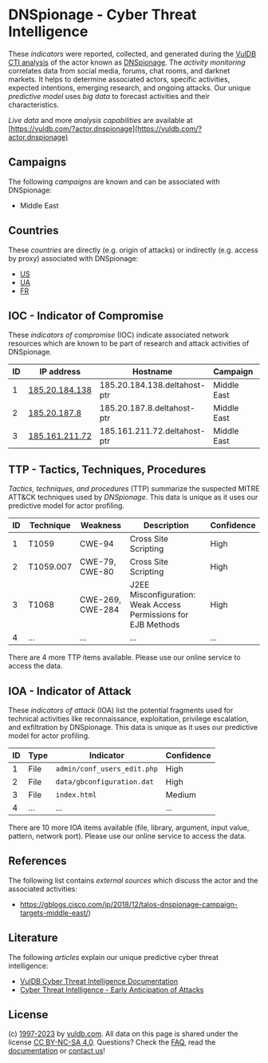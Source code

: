 # DNSpionage - Cyber Threat Intelligence

These _indicators_ were reported, collected, and generated during the [VulDB CTI analysis](https://vuldb.com/?kb.cti) of the actor known as [DNSpionage](https://vuldb.com/?actor.dnspionage). The _activity monitoring_ correlates data from social media, forums, chat rooms, and darknet markets. It helps to determine associated actors, specific activities, expected intentions, emerging research, and ongoing attacks. Our unique _predictive model_ uses _big data_ to forecast activities and their characteristics.

_Live data_ and more _analysis capabilities_ are available at [https://vuldb.com/?actor.dnspionage](https://vuldb.com/?actor.dnspionage)

## Campaigns

The following _campaigns_ are known and can be associated with DNSpionage:

* Middle East

## Countries

These _countries_ are directly (e.g. origin of attacks) or indirectly (e.g. access by proxy) associated with DNSpionage:

* [US](https://vuldb.com/?country.us)
* [UA](https://vuldb.com/?country.ua)
* [FR](https://vuldb.com/?country.fr)

## IOC - Indicator of Compromise

These _indicators of compromise_ (IOC) indicate associated network resources which are known to be part of research and attack activities of DNSpionage.

ID | IP address | Hostname | Campaign | Confidence
-- | ---------- | -------- | -------- | ----------
1 | [185.20.184.138](https://vuldb.com/?ip.185.20.184.138) | 185.20.184.138.deltahost-ptr | Middle East | High
2 | [185.20.187.8](https://vuldb.com/?ip.185.20.187.8) | 185.20.187.8.deltahost-ptr | Middle East | High
3 | [185.161.211.72](https://vuldb.com/?ip.185.161.211.72) | 185.161.211.72.deltahost-ptr | Middle East | High

## TTP - Tactics, Techniques, Procedures

_Tactics, techniques, and procedures_ (TTP) summarize the suspected MITRE ATT&CK techniques used by _DNSpionage_. This data is unique as it uses our predictive model for actor profiling.

ID | Technique | Weakness | Description | Confidence
-- | --------- | -------- | ----------- | ----------
1 | T1059 | CWE-94 | Cross Site Scripting | High
2 | T1059.007 | CWE-79, CWE-80 | Cross Site Scripting | High
3 | T1068 | CWE-269, CWE-284 | J2EE Misconfiguration: Weak Access Permissions for EJB Methods | High
4 | ... | ... | ... | ...

There are 4 more TTP items available. Please use our online service to access the data.

## IOA - Indicator of Attack

These _indicators of attack_ (IOA) list the potential fragments used for technical activities like reconnaissance, exploitation, privilege escalation, and exfiltration by DNSpionage. This data is unique as it uses our predictive model for actor profiling.

ID | Type | Indicator | Confidence
-- | ---- | --------- | ----------
1 | File | `admin/conf_users_edit.php` | High
2 | File | `data/gbconfiguration.dat` | High
3 | File | `index.html` | Medium
4 | ... | ... | ...

There are 10 more IOA items available (file, library, argument, input value, pattern, network port). Please use our online service to access the data.

## References

The following list contains _external sources_ which discuss the actor and the associated activities:

* https://gblogs.cisco.com/jp/2018/12/talos-dnspionage-campaign-targets-middle-east/)

## Literature

The following _articles_ explain our unique predictive cyber threat intelligence:

* [VulDB Cyber Threat Intelligence Documentation](https://vuldb.com/?kb.cti)
* [Cyber Threat Intelligence - Early Anticipation of Attacks](https://www.scip.ch/en/?labs.20201022)

## License

(c) [1997-2023](https://vuldb.com/?kb.changelog) by [vuldb.com](https://vuldb.com/?kb.about). All data on this page is shared under the license [CC BY-NC-SA 4.0](https://creativecommons.org/licenses/by-nc-sa/4.0/). Questions? Check the [FAQ](https://vuldb.com/?kb.faq), read the [documentation](https://vuldb.com/?kb) or [contact us](https://vuldb.com/?contact)!
